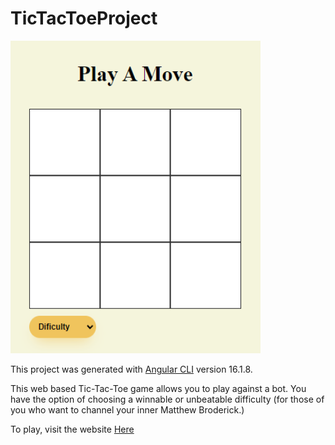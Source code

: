 # TicTacToeProject

<img width="400" height="500" alt="Add properties github cover" src="./images/tictactoepic.PNG">

This project was generated with [Angular CLI](https://github.com/angular/angular-cli) version 16.1.8.

This web based Tic-Tac-Toe game allows you to play against a bot. You have the option of choosing a winnable or unbeatable difficulty (for those of you who want to channel your inner Matthew Broderick.)

To play, visit the website [Here](https://tic-tac-toe-gules-two.vercel.app/)
